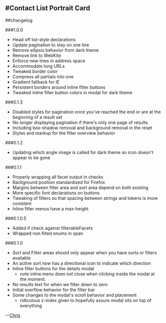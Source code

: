 #Contact List Portrait Card
---
##changelog

###1.0.0

* Head off list-style declarations
* Update pagination to stay on one line
* Remove ellipsis behavior from dark theme
* Remove link to WebKite
* Enforce new lines in address space
* Accommodate long URLs
* Tweaked border color
* Compress all partials into one
* Gradient fallback for IE
* Persistent borders around inline filter buttons
* Tweaked inline filter button colors in modal for dark theme

###0.1.3

* Disabled styles for pagination once you've reached the end or are at the beginning of a result set
* No longer displaying pagination if there's only one page of results
* Including box-shadow removal and background removal in the reset
* Styles and markup for the filter overview behavior

###0.1.2

* Updating which angle image is called for dark theme so icon doesn't appear to be gone

###0.1.1

* Properly wrapping all facet output in checks
* Background position standardized for Firefox
* Margins between filter area and sort area depend on both existing
* More specific font declarations on buttons
* Tweaking of filters so that spacing between strings and tokens is more conistent
* Inline filter menus have a max-height

###0.1.0.5

* Added if check against filterableFacets
* Wrapped non filted enums in span

###0.1.0


* Sort and Filter areas should only appear when you have sorts or filters available
* An active sort now has a directional icon to indicate which direction
* Inline filter buttons for the details modal
	* _note_ inline menu does not close when clicking inside the modal at the moment. 
* No results text for when we filter down to zero
* Initial overflow behavior for the filter bar
* Some changes to the modal's scroll behavior and placement
  * ridiculous z-index given to hopefully assure modal sits on top of everything

—[Chris](mailto:chris@webkite.com)
